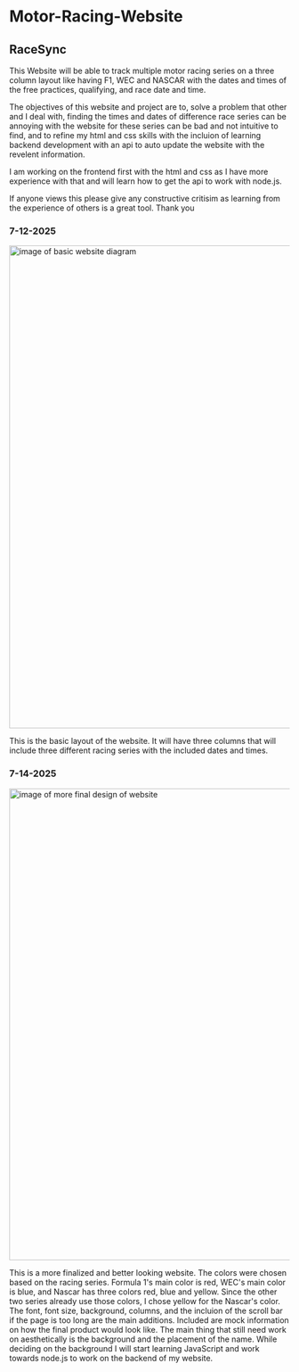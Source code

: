 <h1>Motor-Racing-Website</h1>
<h2>RaceSync</h2>

This Website will be able to track multiple motor racing series on a three column layout like having F1, WEC and NASCAR with the dates and times of the free practices, qualifying, and race date and time. 

The objectives of this website and project are to, solve a problem that other and I deal with, finding the times and dates of difference race series can be annoying with the website for these series can be bad and not intuitive to find, and to refine my html and css skills with the incluion of learning backend development with an api to auto update the website with the revelent information. 

I am working on the frontend first with the html and css as I have more experience with that and will learn how to get the api to work with node.js. 

If anyone views this please give any constructive critisim as learning from the experience of others is a great tool. Thank you

<h3>7-12-2025</h3>
<img width="1889" height="866" alt="image of basic website diagram" src="https://github.com/user-attachments/assets/a364fec5-8973-49aa-baf7-3e9b94628f32" />

This is the basic layout of the website. It will have three columns that will include three different racing series with the included dates and times.

<h3>7-14-2025</h3>
<img width="1114" height="846" alt="image of more final design of website" src="https://github.com/user-attachments/assets/6734620b-07dc-4761-bd96-8714b5a967cb" />

This is a more finalized and better looking website. The colors were chosen based on the racing series. Formula 1's main color is red, WEC's main color is blue, and Nascar has three colors red, blue and yellow. Since the other two series already use those colors, I chose yellow for the Nascar's color. The font, font size, background, columns, and the incluion of the scroll bar if the page is too long are the main additions. Included are mock information on how the final product would look like. The main thing that still need work on aesthetically is the background and the placement of the name. While deciding on the background I will start learning JavaScript and work towards node.js to work on the backend of my website. 



